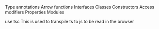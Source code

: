 Type annotations
Arrow functions
Interfaces
Classes
Constructors
Access modifiers
Properties
Modules

<!--
-   Strong typing like in java and c#
-   Object-oriented features
-   Compile-time errors
-   Great tooling
 -->

use tsc <file name>
This is used to transpile ts to js to be read in the browser
